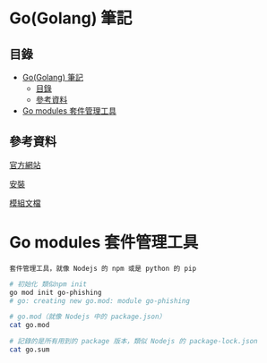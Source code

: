 # Go(Golang) 筆記

## 目錄

- [Go(Golang) 筆記](#gogolang-筆記)
	- [目錄](#目錄)
	- [參考資料](#參考資料)
- [Go modules 套件管理工具](#go-modules-套件管理工具)

## 參考資料

[官方網站](https://go.dev/)

[安裝](https://go.dev/doc/install)

[模組文檔](https://pkg.go.dev/)

# Go modules 套件管理工具

```
套件管理工具，就像 Nodejs 的 npm 或是 python 的 pip
```

```bash
# 初始化 類似npm init
go mod init go-phishing
# go: creating new go.mod: module go-phishing

# go.mod（就像 Nodejs 中的 package.json）
cat go.mod

# 記錄的是所有用到的 package 版本，類似 Nodejs 的 package-lock.json
cat go.sum
```